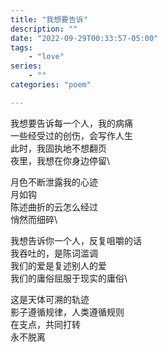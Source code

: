```yaml
---
title: "我想要告诉"
description: ""
date: "2022-09-29T00:33:57-05:00"
tags: 
    - "love"
series: 
    - ""
categories: "poem"

---
```

我想要告诉每一个人，我的病痛\
一些经受过的创伤，会写作人生\
此时，我固执地不想翻页\
夜里，我想在你身边停留\

月色不断泄露我的心迹\
月如钩\
陈述曲折的云怎么经过\
悄然而细碎\

我想告诉你一个人，反复咀嚼的话\
我吞吐的，是陈词滥调\
我们的爱是复述别人的爱\
我们的庸俗屈服于现实的庸俗\

这是天体可溯的轨迹\
影子遵循规律，人类遵循规则\
在支点，共同打转\
永不脱离

